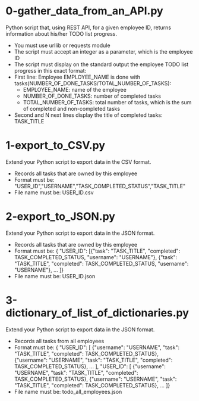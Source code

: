 # 0-gather_data_from_an_API.py
Python script that, using REST API, for a given employee ID, returns information about his/her TODO list progress.
- You must use urllib or requests module
- The script must accept an integer as a parameter, which is the employee ID
- The script must display on the standard output the employee TODO list progress in this exact format:
- First line: Employee EMPLOYEE_NAME is done with tasks(NUMBER_OF_DONE_TASKS/TOTAL_NUMBER_OF_TASKS):
  - EMPLOYEE_NAME: name of the employee
  - NUMBER_OF_DONE_TASKS: number of completed tasks
  - TOTAL_NUMBER_OF_TASKS: total number of tasks, which is the sum of completed and non-completed tasks
- Second and N next lines display the title of completed tasks: TASK_TITLE

# 1-export_to_CSV.py
Extend your Python script to export data in the CSV format.
- Records all tasks that are owned by this employee
- Format must be: "USER_ID","USERNAME","TASK_COMPLETED_STATUS","TASK_TITLE"
- File name must be: USER_ID.csv

# 2-export_to_JSON.py
Extend your Python script to export data in the JSON format.
- Records all tasks that are owned by this employee
- Format must be: { "USER_ID": [{"task": "TASK_TITLE", "completed": TASK_COMPLETED_STATUS, "username": "USERNAME"}, {"task": "TASK_TITLE", "completed": TASK_COMPLETED_STATUS, "username": "USERNAME"}, ... ]}
- File name must be: USER_ID.json

# 3-dictionary_of_list_of_dictionaries.py
Extend your Python script to export data in the JSON format.
- Records all tasks from all employees
- Format must be: { "USER_ID": [ {"username": "USERNAME", "task": "TASK_TITLE", "completed": TASK_COMPLETED_STATUS}, {"username": "USERNAME", "task": "TASK_TITLE", "completed": TASK_COMPLETED_STATUS}, ... ], "USER_ID": [ {"username": "USERNAME", "task": "TASK_TITLE", "completed": TASK_COMPLETED_STATUS}, {"username": "USERNAME", "task": "TASK_TITLE", "completed": TASK_COMPLETED_STATUS}, ... ]}
- File name must be: todo_all_employees.json

